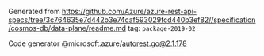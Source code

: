 Generated from https://github.com/Azure/azure-rest-api-specs/tree/3c764635e7d442b3e74caf593029fcd440b3ef82//specification/cosmos-db/data-plane/readme.md tag: `package-2019-02`

Code generator @microsoft.azure/autorest.go@2.1.178


